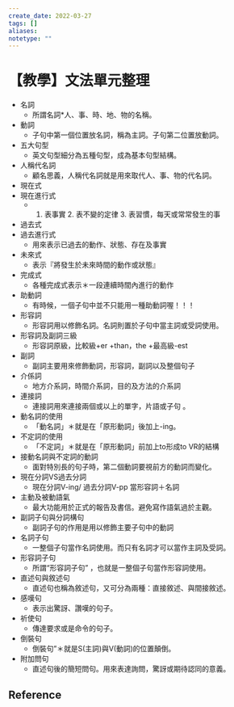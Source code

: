```yaml
---
create_date: 2022-03-27
tags: []	
aliases:
notetype: ""
---
```


# 【教學】文法單元整理

- 名詞
	- 所謂名詞*人、事、時、地、物的名稱。
- 動詞
	- 子句中第一個位置放名詞，稱為主詞。子句第二位置放動詞。
- 五大句型
	- 英文句型細分為五種句型，成為基本句型結構。
- 人稱代名詞
	- 顧名思義，人稱代名詞就是用來取代人、事、物的代名詞。
- 現在式
- 現在進行式
	- 1. 表事實 2. 表不變的定律 3. 表習慣，每天或常常發生的事
- 過去式
- 過去進行式
	- 用來表示已過去的動作、狀態、存在及事實
- 未來式
	- 表示『將發生於未來時間的動作或狀態』
- 完成式
	- 各種完成式表示＊一段連續時間內進行的動作
- 助動詞
	- 有時候，一個子句中並不只能用一種助動詞喔！！！
- 形容詞
	- 形容詞用以修飾名詞。名詞則置於子句中當主詞或受詞使用。
- 形容詞及副詞三級
	- 形容詞原級，比較級+er +than，the +最高級-est
- 副詞
	- 副詞主要用來修飾動詞，形容詞，副詞以及整個句子
- 介係詞
	- 地方介系詞，時間介系詞，目的及方法的介系詞
- 連接詞
	- 連接詞用來連接兩個或以上的單字，片語或子句 。
- 動名詞的使用
	- 「動名詞」＊就是在「原形動詞」後加上-ing。
- 不定詞的使用
	- 「不定詞」＊就是在「原形動詞」前加上to形成to VR的結構
- 接動名詞與不定詞的動詞
	- 面對特別長的句子時，第二個動詞要視前方的動詞而變化。
- 現在分詞VS過去分詞
	- 現在分詞V-ing/ 過去分詞V-pp 當形容詞＋名詞
- 主動及被動語氣
	- 最大功能用於正式的報告及書信。避免寫作語氣過於主觀。
- 副詞子句與分詞構句
	- 副詞子句的作用是用以修飾主要子句中的動詞
- 名詞子句
	- 一整個子句當作名詞使用。而只有名詞才可以當作主詞及受詞。
- 形容詞子句
	- 所謂“形容詞子句” ，也就是一整個子句當作形容詞使用。
- 直述句與敘述句
	- 直述句也稱為敘述句，又可分為兩種：直接敘述、與間接敘述。
- 感嘆句
	- 表示出驚訝、讚嘆的句子。
- 祈使句
	- 傳達要求或是命令的句子。
- 倒裝句
	- 倒裝句”＊就是S(主詞)與V(動詞)的位置顛倒。
- 附加問句
	- 直述句後的簡短問句。用來表達詢問，驚訝或期待認同的意義。

## Reference